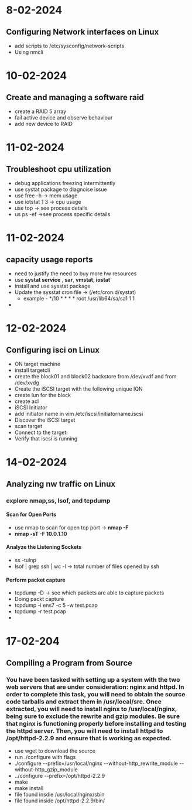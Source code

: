 # 8-02-2024
## Configuring Network interfaces on Linux
* add scripts to /etc/sysconfig/network-scripts
* Using nmcli

# 10-02-2024
## Create and managing a software raid
* create a RAID 5 array
* fail active device and observe behaviour
* add new device to RAID

# 11-02-2024
## Troubleshoot cpu utilization
* debug applications freezing intermittently
* use systat package to diagnoise issue
* use free -h -> mem usage
* use iotstat 1 3 -> cpu usage
* use top -> see process details
* us ps -ef ->see process specific details

# 11-02-2024
## capacity usage reports
* need to justify the need to buy more hw resources
* use **systat service** , **sar**, **vmstat**, **iostat**
* install and use sysstat package
* Update the sysstat cron file -> (/etc/cron.d/systat)
  * example - */10 * * * * root /usr/lib64/sa/sa1 1 1
* 

# 12-02-2024 
## Configuring isci on Linux
* ON target machine
 * install targetcli 
 *  create the block01 and block02 backstore from /dev/xvdf and from /dev/xvdg
 *  Create the iSCSI target with the following unique IQN
 *  create lun for the block
 *  create acl
*   iSCSI Initiator
 *   add initiator name in vim /etc/iscsi/initiatorname.iscsi
 *   Discover the iSCSI target
 *   scan target
 *   Connect to the target:
 *   Verify that iscsi is running 

# 14-02-2024 
## Analyzing nw traffic on Linux
### explore nmap,ss, lsof, and tcpdump
#### Scan for Open Ports
* use nmap to scan for open tcp port ->  **nmap -F <ip>**
* **nmap -sT -F 10.0.1.10**
#### Analyze the Listening Sockets
* ss -tulnp
* lsof | grep ssh | wc -l -> total number of files opened by ssh
#### Perform packet capture
* tcpdump -D -> see which packets are able to capture packets
* Doing packt capture
 * tcpdump -i ens7 -c 5 -w test.pcap
 * tcpdump -r test.pcap
 * 

# 17-02-204
## Compiling a Program from Source
### You have been tasked with setting up a system with the two web servers that are under consideration: nginx and httpd. In order to complete this task, you will need to obtain the source code tarballs and extract them in /usr/local/src. Once extracted, you will need to install nginx to /usr/local/nginx, being sure to exclude the rewrite and gzip modules. Be sure that nginx is functioning properly before installing and testing the httpd server. Then, you will need to install httpd to /opt/httpd-2.2.9 and ensure that is working as expected.
* use wget to download the source
* run ./configure with flags
 *  ./configure --prefix=/usr/local/nginx --without-http_rewrite_module --without-http_gzip_module
 *  ../configure --prefix=/opt/httpd-2.2.9
*  make
*  make install
 *  file found insdie /usr/local/nginx/sbin
 *  file found inside /opt/httpd-2.2.9/bin/
